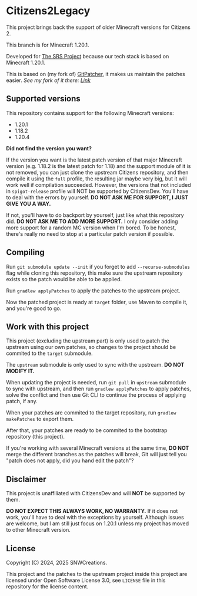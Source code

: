 # Citizens2Legacy

This project brings back the support of
 older Minecraft versions for Citizens 2.

This branch is for Minecraft 1.20.1.

Developed for [The SRS Project](https://github.com/TheSRSProject)
 because our tech stack is based on Minecraft 1.20.1.

This is based on (my fork of)
 [GitPatcher](https://github.com/zml2008/gitpatcher),
 it makes us maintain the patches easier.
_See my fork of it there: [Link](https://github.com/SNWCreations/gitpatcher)_

## Supported versions

This repository contains support for the following Minecraft versions:
* 1.20.1
* 1.18.2
* 1.20.4

**Did not find the version you want?**

If the version you want is the latest patch version of that
 major Minecraft version (e.g. 1.18.2 is the latest patch for 1.18)
 and the support module of it is not removed,
 you can just clone the upstream Citizens repository, and then
 compile it using the `full` profile, the resulting jar maybe very
 big, but it will work well if compilation succeeded. However,
 the versions that not included in `spigot-release` profile will NOT
 be supported by CitizensDev. You'll have to deal with the errors
 by yourself. **DO NOT ASK ME FOR SUPPORT, I JUST GIVE YOU A WAY.**

If not, you'll have to do backport by yourself, just like what this
 repository did. **DO NOT ASK ME TO ADD MORE SUPPORT.**
I only consider adding more support for a random MC version when I'm bored.
 To be honest, there's really no need to stop at a particular patch version
 if possible.

## Compiling

Run `git submodule update --init` if you forget to
 add `--recurse-submodules` flag while cloning this repository,
 this make sure the upstream repository exists so
 the patch would be able to be applied.

Run `gradlew applyPatches` to apply the patches
 to the upstream project.

Now the patched project is ready at `target` folder,
 use Maven to compile it, and you're good to go.

## Work with this project

This project (excluding the upstream part) is only
 used to patch the upstream using our own patches,
 so changes to the project should be commited to
 the `target` submodule.

The `upstream` submodule is only used to sync with
 the upstream. **DO NOT MODIFY IT.**

When updating the project is needed,
run `git pull` in `upstream` submodule to sync
 with upstream, and then run `gradlew applyPatches`
 to apply patches, solve the conflict and then use Git CLI to
 continue the process of applying patch, if any.

When your patches are commited to the target repository,
run `gradlew makePatches` to export them.

After that, your patches are ready to be commited to
 the bootstrap repository (this project).

If you're working with several Minecraft versions at
 the same time, **DO NOT** merge the different branches
 as the patches will break, Git will just tell you "patch
 does not apply, did you hand edit the patch"?

## Disclaimer

This project is unaffiliated with
CitizensDev and will **NOT** be supported by them.

**DO NOT EXPECT THIS ALWAYS WORK, NO WARRANTY.**
If it does not work, you'll have to deal with the
 exceptions by yourself. Although issues are welcome,
 but I am still just focus on 1.20.1 unless my project
 has moved to other Minecraft version.

## License

Copyright (C) 2024, 2025 SNWCreations.

This project and the patches to the upstream project
 inside this project are licensed under Open Software License 3.0,
see `LICENSE` file in this repository 
 for the license content.
